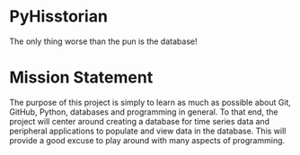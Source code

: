 # PyHisstorian
The only thing worse than the pun is the database!

# Mission Statement
The purpose of this project is simply to learn as much as possible about Git, GitHub, Python, databases and programming in general.  To that end, the project will center around creating a database for time series data and peripheral applications to populate and view data in the database.  This will provide a good excuse to play around with many aspects of programming.

